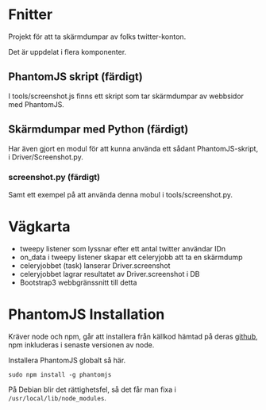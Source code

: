 # Fnitter

Projekt för att ta skärmdumpar av folks twitter-konton. 

Det är uppdelat i flera komponenter. 

## PhantomJS skript (färdigt)

I tools/screenshot.js finns ett skript som tar skärmdumpar av webbsidor med PhantomJS. 

## Skärmdumpar med Python (färdigt)

Har även gjort en modul för att kunna använda ett sådant PhantomJS-skript, i Driver/Screenshot.py.

### screenshot.py (färdigt)

Samt ett exempel på att använda denna mobul i tools/screenshot.py. 

# Vägkarta

  * tweepy listener som lyssnar efter ett antal twitter användar IDn
  * on\_data i tweepy listener skapar ett celeryjobb att ta en skärmdump
  * celeryjobbet (task) lanserar Driver.screenshot
  * celeryjobbet lagrar resultatet av Driver.screenshot i DB
  * Bootstrap3 webbgränssnitt till detta

# PhantomJS Installation

Kräver node och npm, går att installera från källkod hämtad på deras [github](https://github.com/joyent/node), npm inkluderas i senaste versionen av node. 

Installera PhantomJS globalt så här. 

    sudo npm install -g phantomjs

På Debian blir det rättighetsfel, så det får man fixa i `/usr/local/lib/node_modules`. 


